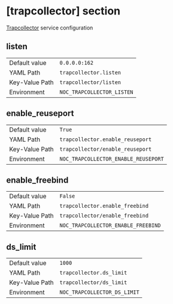 # [trapcollector] section

[Trapcollector](../services-reference/trapcollector.md) service configuration

## listen

|                |                            |
| -------------- | -------------------------- |
| Default value  | `0.0.0.0:162`              |
| YAML Path      | `trapcollector.listen`     |
| Key-Value Path | `trapcollector/listen`     |
| Environment    | `NOC_TRAPCOLLECTOR_LISTEN` |

## enable_reuseport

|                |                                      |
| -------------- | ------------------------------------ |
| Default value  | `True`                               |
| YAML Path      | `trapcollector.enable_reuseport`     |
| Key-Value Path | `trapcollector/enable_reuseport`     |
| Environment    | `NOC_TRAPCOLLECTOR_ENABLE_REUSEPORT` |

## enable_freebind

|                |                                     |
| -------------- | ----------------------------------- |
| Default value  | `False`                             |
| YAML Path      | `trapcollector.enable_freebind`     |
| Key-Value Path | `trapcollector/enable_freebind`     |
| Environment    | `NOC_TRAPCOLLECTOR_ENABLE_FREEBIND` |

## ds_limit

|                |                              |
| -------------- | ---------------------------- |
| Default value  | `1000`                       |
| YAML Path      | `trapcollector.ds_limit`     |
| Key-Value Path | `trapcollector/ds_limit`     |
| Environment    | `NOC_TRAPCOLLECTOR_DS_LIMIT` |
